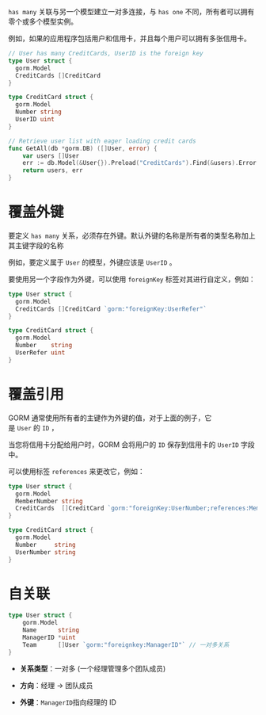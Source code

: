 `has many` 关联与另一个模型建立一对多连接，与 `has one` 不同，所有者可以拥有零个或多个模型实例。

例如，如果的应用程序包括用户和信用卡，并且每个用户可以拥有多张信用卡。

```go
// User has many CreditCards, UserID is the foreign key
type User struct {
  gorm.Model
  CreditCards []CreditCard
}

type CreditCard struct {
  gorm.Model
  Number string
  UserID uint
}
```


```go
// Retrieve user list with eager loading credit cards
func GetAll(db *gorm.DB) ([]User, error) {
    var users []User
    err := db.Model(&User{}).Preload("CreditCards").Find(&users).Error
    return users, err
}
```
# 覆盖外键

要定义 `has many` 关系，必须存在外键。默认外键的名称是所有者的类型名称加上其主键字段的名称

例如，要定义属于 `User` 的模型，外键应该是 `UserID` 。

要使用另一个字段作为外键，可以使用 `foreignKey` 标签对其进行自定义，例如：

```go
type User struct {
  gorm.Model
  CreditCards []CreditCard `gorm:"foreignKey:UserRefer"`
}

type CreditCard struct {
  gorm.Model
  Number    string
  UserRefer uint
}
```
# 覆盖引用

GORM 通常使用所有者的主键作为外键的值，对于上面的例子，它是 `User` 的 `ID` ，

当您将信用卡分配给用户时，GORM 会将用户的 `ID` 保存到信用卡的 `UserID` 字段中。

可以使用标签 `references` 来更改它，例如：

```go
type User struct {
  gorm.Model
  MemberNumber string
  CreditCards  []CreditCard `gorm:"foreignKey:UserNumber;references:MemberNumber"`
}

type CreditCard struct {
  gorm.Model
  Number     string
  UserNumber string
}
```
# 自关联



```go
type User struct {
    gorm.Model
    Name      string
    ManagerID *uint
    Team      []User `gorm:"foreignkey:ManagerID"` // 一对多关系
}

```

- **关系类型​**​：一对多 (一个经理管理多个团队成员)
    
- ​**​方向​**​：经理 → 团队成员
    
- ​**​外键​**​：`ManagerID`指向经理的 ID
